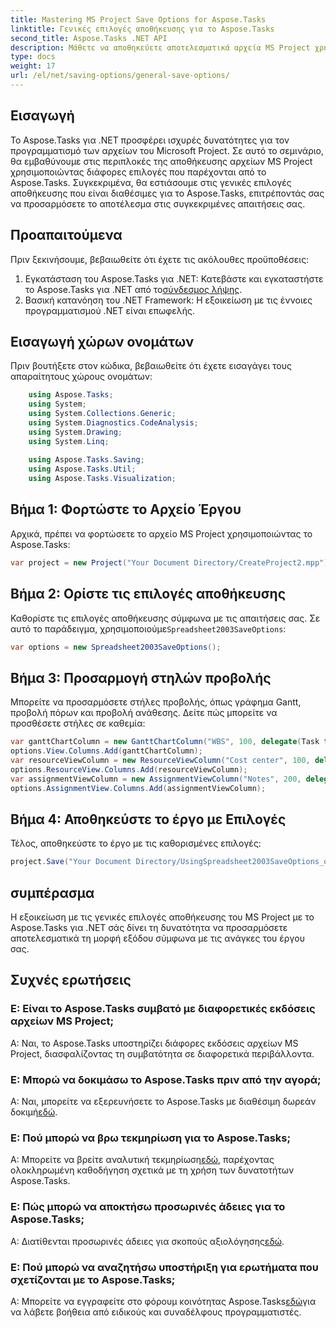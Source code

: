 ```yaml
---
title: Mastering MS Project Save Options for Aspose.Tasks
linktitle: Γενικές επιλογές αποθήκευσης για το Aspose.Tasks
second_title: Aspose.Tasks .NET API
description: Μάθετε να αποθηκεύετε αποτελεσματικά αρχεία MS Project χρησιμοποιώντας το Aspose.Tasks για .NET. Προσαρμόστε τις επιλογές εξόδου χωρίς κόπο για τα έργα σας.
type: docs
weight: 17
url: /el/net/saving-options/general-save-options/
---
```

## Εισαγωγή
Το Aspose.Tasks για .NET προσφέρει ισχυρές δυνατότητες για τον προγραμματισμό των αρχείων του Microsoft Project. Σε αυτό το σεμινάριο, θα εμβαθύνουμε στις περιπλοκές της αποθήκευσης αρχείων MS Project χρησιμοποιώντας διάφορες επιλογές που παρέχονται από το Aspose.Tasks. Συγκεκριμένα, θα εστιάσουμε στις γενικές επιλογές αποθήκευσης που είναι διαθέσιμες για το Aspose.Tasks, επιτρέποντάς σας να προσαρμόσετε το αποτέλεσμα στις συγκεκριμένες απαιτήσεις σας.
## Προαπαιτούμενα
Πριν ξεκινήσουμε, βεβαιωθείτε ότι έχετε τις ακόλουθες προϋποθέσεις:
1.  Εγκατάσταση του Aspose.Tasks για .NET: Κατεβάστε και εγκαταστήστε το Aspose.Tasks για .NET από το[σύνδεσμος λήψης](https://releases.aspose.com/tasks/net/).
2. Βασική κατανόηση του .NET Framework: Η εξοικείωση με τις έννοιες προγραμματισμού .NET είναι επωφελής.

## Εισαγωγή χώρων ονομάτων
Πριν βουτήξετε στον κώδικα, βεβαιωθείτε ότι έχετε εισαγάγει τους απαραίτητους χώρους ονομάτων:
```csharp
    using Aspose.Tasks;
    using System;
    using System.Collections.Generic;
    using System.Diagnostics.CodeAnalysis;
    using System.Drawing;
    using System.Linq;
    
    using Aspose.Tasks.Saving;
    using Aspose.Tasks.Util;
    using Aspose.Tasks.Visualization;
```

## Βήμα 1: Φορτώστε το Αρχείο Έργου
Αρχικά, πρέπει να φορτώσετε το αρχείο MS Project χρησιμοποιώντας το Aspose.Tasks:
```csharp
var project = new Project("Your Document Directory/CreateProject2.mpp");
```
## Βήμα 2: Ορίστε τις επιλογές αποθήκευσης
 Καθορίστε τις επιλογές αποθήκευσης σύμφωνα με τις απαιτήσεις σας. Σε αυτό το παράδειγμα, χρησιμοποιούμε`Spreadsheet2003SaveOptions`:
```csharp
var options = new Spreadsheet2003SaveOptions();
```
## Βήμα 3: Προσαρμογή στηλών προβολής
Μπορείτε να προσαρμόσετε στήλες προβολής, όπως γράφημα Gantt, προβολή πόρων και προβολή ανάθεσης. Δείτε πώς μπορείτε να προσθέσετε στήλες σε καθεμία:
```csharp
var ganttChartColumn = new GanttChartColumn("WBS", 100, delegate(Task task) { return task.Get(Tsk.WBS); });
options.View.Columns.Add(ganttChartColumn);
var resourceViewColumn = new ResourceViewColumn("Cost center", 100, delegate(Resource resource) { return resource.Get(Rsc.CostCenter); });
options.ResourceView.Columns.Add(resourceViewColumn);
var assignmentViewColumn = new AssignmentViewColumn("Notes", 200, delegate(ResourceAssignment assignment) { return assignment.Get(Asn.NotesText); });
options.AssignmentView.Columns.Add(assignmentViewColumn);
```
## Βήμα 4: Αποθηκεύστε το έργο με Επιλογές
Τέλος, αποθηκεύστε το έργο με τις καθορισμένες επιλογές:
```csharp
project.Save("Your Document Directory/UsingSpreadsheet2003SaveOptions_out.xml", options);
```

## συμπέρασμα
Η εξοικείωση με τις γενικές επιλογές αποθήκευσης του MS Project με το Aspose.Tasks για .NET σάς δίνει τη δυνατότητα να προσαρμόσετε αποτελεσματικά τη μορφή εξόδου σύμφωνα με τις ανάγκες του έργου σας.
## Συχνές ερωτήσεις
### Ε: Είναι το Aspose.Tasks συμβατό με διαφορετικές εκδόσεις αρχείων MS Project;
Α: Ναι, το Aspose.Tasks υποστηρίζει διάφορες εκδόσεις αρχείων MS Project, διασφαλίζοντας τη συμβατότητα σε διαφορετικά περιβάλλοντα.
### Ε: Μπορώ να δοκιμάσω το Aspose.Tasks πριν από την αγορά;
 Α: Ναι, μπορείτε να εξερευνήσετε το Aspose.Tasks με διαθέσιμη δωρεάν δοκιμή[εδώ](https://releases.aspose.com/).
### Ε: Πού μπορώ να βρω τεκμηρίωση για το Aspose.Tasks;
 Α: Μπορείτε να βρείτε αναλυτική τεκμηρίωση[εδώ](https://reference.aspose.com/tasks/net/), παρέχοντας ολοκληρωμένη καθοδήγηση σχετικά με τη χρήση των δυνατοτήτων Aspose.Tasks.
### Ε: Πώς μπορώ να αποκτήσω προσωρινές άδειες για το Aspose.Tasks;
 Α: Διατίθενται προσωρινές άδειες για σκοπούς αξιολόγησης[εδώ](https://purchase.aspose.com/temporary-license/).
### Ε: Πού μπορώ να αναζητήσω υποστήριξη για ερωτήματα που σχετίζονται με το Aspose.Tasks;
 Α: Μπορείτε να εγγραφείτε στο φόρουμ κοινότητας Aspose.Tasks[εδώ](https://forum.aspose.com/c/tasks/15)για να λάβετε βοήθεια από ειδικούς και συναδέλφους προγραμματιστές.
